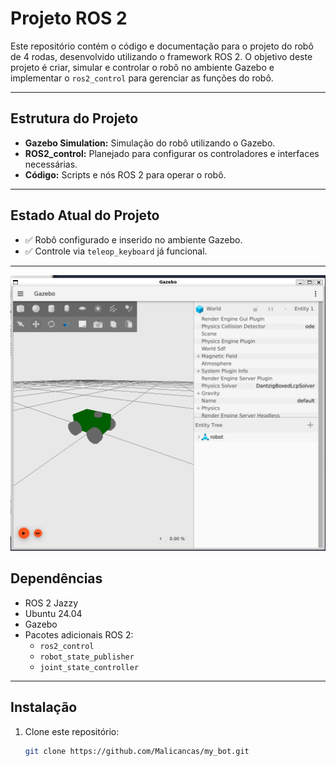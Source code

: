 # Projeto ROS 2

Este repositório contém o código e documentação para o projeto do robô de 4 rodas, desenvolvido utilizando o framework ROS 2. O objetivo deste projeto é criar, simular e controlar o robô no ambiente Gazebo e implementar o `ros2_control` para gerenciar as funções do robô.

---

## Estrutura do Projeto

- **Gazebo Simulation:** Simulação do robô utilizando o Gazebo.
- **ROS2_control:** Planejado para configurar os controladores e interfaces necessárias.
- **Código:** Scripts e nós ROS 2 para operar o robô.

---

## Estado Atual do Projeto

- ✅ Robô configurado e inserido no ambiente Gazebo.
- ✅ Controle via `teleop_keyboard` já funcional.

---

![Gazebo](assets/gazebo.png)

## Dependências

- ROS 2 Jazzy
- Ubuntu 24.04
- Gazebo
- Pacotes adicionais ROS 2:
  - `ros2_control`
  - `robot_state_publisher`
  - `joint_state_controller`

---

## Instalação

1. Clone este repositório:
   ```bash
   git clone https://github.com/Malicancas/my_bot.git
